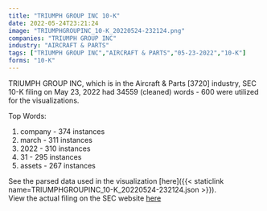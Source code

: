 ```yaml
---
title: "TRIUMPH GROUP INC 10-K"
date: 2022-05-24T23:21:24
image: "TRIUMPHGROUPINC_10-K_20220524-232124.png"
companies: "TRIUMPH GROUP INC"
industry: "AIRCRAFT & PARTS"
tags: ["TRIUMPH GROUP INC","AIRCRAFT & PARTS","05-23-2022","10-K"]
forms: "10-K"
---
```

TRIUMPH GROUP INC, which is in the Aircraft & Parts [3720] industry, SEC 10-K filing on May 23, 2022 had 34559 (cleaned) words - 600 were utilized for the visualizations.

Top Words:
1. company - 374 instances
2. march - 311 instances
3. 2022 - 310 instances
4. 31 - 295 instances
5. assets - 267 instances


See the parsed data used in the visualization [here]({{< staticlink name=TRIUMPHGROUPINC_10-K_20220524-232124.json >}}).  
View the actual filing on the SEC website [here](https://www.sec.gov/Archives/edgar/data/1021162/0000950170-22-010497.txt)